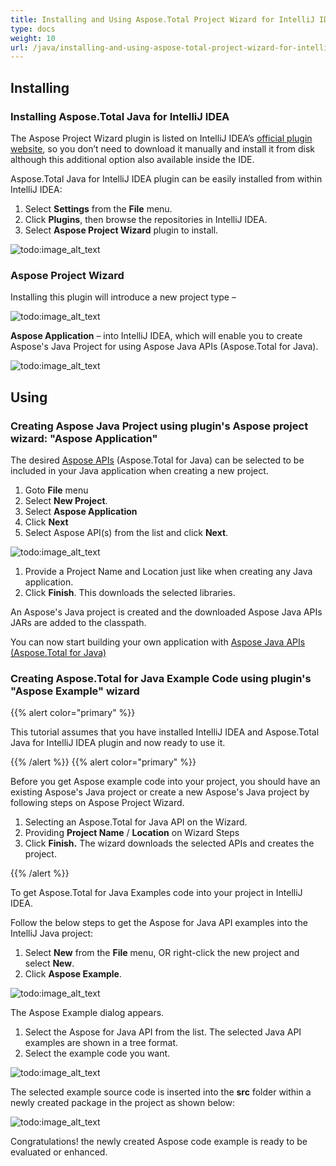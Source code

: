 ```yaml
---
title: Installing and Using Aspose.Total Project Wizard for IntelliJ IDEA
type: docs
weight: 10
url: /java/installing-and-using-aspose-total-project-wizard-for-intellij-idea/
---
```


## **Installing**
### **Installing Aspose.Total Java for IntelliJ IDEA**
The Aspose Project Wizard plugin is listed on IntelliJ IDEA’s [official plugin website](http://plugins.jetbrains.com/plugin/7461), so you don’t need to download it manually and install it from disk although this additional option also available inside the IDE.

Aspose.Total Java for IntelliJ IDEA plugin can be easily installed from within IntelliJ IDEA:

1. Select **Settings** from the **File** menu.
1. Click **Plugins**, then browse the repositories in IntelliJ IDEA.
1. Select **Aspose Project Wizard** plugin to install. 

![todo:image_alt_text](https://i.imgur.com/8UXhv6z.png)
### **Aspose Project Wizard**
Installing this plugin will introduce a new project type – 

![todo:image_alt_text](https://camo.githubusercontent.com/b360643e823e0236ed55e2ae5a8de8e9c970ee92/687474703a2f2f692e696d6775722e636f6d2f70537a58656f772e706e67)

**Aspose Application** – into IntelliJ IDEA, which will enable you to create Aspose's Java Project for using Aspose Java APIs (Aspose.Total for Java).

![todo:image_alt_text](https://i.imgur.com/RSnIUt1.png)
## **Using**
### **Creating Aspose Java Project using plugin's Aspose project wizard: "Aspose Application"**
The desired [Aspose APIs](https://products.aspose.com/total/java/) (Aspose.Total for Java) can be selected to be included in your Java application when creating a new project.

1. Goto **File** menu
1. Select **New Project**.
1. Select **Aspose Application** 
1. Click **Next**
1. Select Aspose API(s) from the list and click **Next**. 

![todo:image_alt_text](https://i.imgur.com/4c9qpOK.png)

1. Provide a Project Name and Location just like when creating any Java application.
1. Click **Finish**.
   This downloads the selected libraries. 

An Aspose's Java project is created and the downloaded Aspose Java APIs JARs are added to the classpath.

You can now start building your own application with [Aspose Java APIs (Aspose.Total for Java)](https://products.aspose.com/total/java/)
### **Creating Aspose.Total for Java Example Code using plugin's "Aspose Example" wizard**
{{% alert color="primary" %}} 

This tutorial assumes that you have installed IntelliJ IDEA and Aspose.Total Java for IntelliJ IDEA plugin and now ready to use it.

{{% /alert %}} {{% alert color="primary" %}} 

Before you get Aspose example code into your project, you should have an existing Aspose's Java project or create a new Aspose's Java project by following steps on Aspose Project Wizard.

1. Selecting an Aspose.Total for Java API on the Wizard.
1. Providing **Project Name** / **Location** on Wizard Steps
1. Click **Finish.** 
   The wizard downloads the selected APIs and creates the project.

{{% /alert %}} 

To get Aspose.Total for Java Examples code into your project in IntelliJ IDEA.

Follow the below steps to get the Aspose for Java API examples into the IntelliJ Java project:

1. Select **New** from the **File** menu, OR right-click the new project and select **New**.
1. Click **Aspose Example**. 

![todo:image_alt_text](https://i.imgur.com/yk7rgRn.png)


The Aspose Example dialog appears.

1. Select the Aspose for Java API from the list.
   The selected Java API examples are shown in a tree format.
1. Select the example code you want. 

![todo:image_alt_text](https://i.imgur.com/CEHvdRz.png)


The selected example source code is inserted into the **src** folder within a newly created package in the project as shown below: 

![todo:image_alt_text](https://i.imgur.com/MFJcfbQ.png)


Congratulations! the newly created Aspose code example is ready to be evaluated or enhanced.
